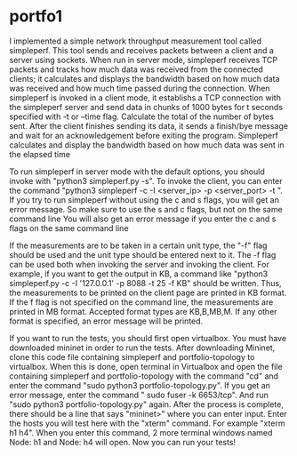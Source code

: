# portfo1
I implemented a simple network throughput measurement tool called simpleperf. This tool sends and receives packets between a client and a server using sockets.
When run in server mode, simpleperf receives TCP packets and tracks how much data was received from the connected clients; it calculates and displays the bandwidth based on how much data was received and how much time passed during the connection.
When simpleperf is invoked in a client mode, it establishs a TCP connection with the simpleperf server and send data in chunks of 1000 bytes for t seconds specified with -t or –time flag. Calculate the total
of the number of bytes sent. After the client finishes sending its data, it sends a finish/bye message and wait for an acknowledgement before exiting the program. Simpleperf calculates and display the bandwidth based on how much data was sent in the elapsed time

To run simpleperf in server mode with the default options, you should invoke with "python3 simpleperf.py -s".
To invoke the client, you can enter the command "python3 simpleperf -c -I <server_ip> -p <server_port> -t <time>".
If you try to run simpleperf without using the c and s flags, you will get an error message.
So make sure to use the s and c flags, but not on the same command line
You will also get an error message if you enter the c and s flags on the same command line 


 If the measurements are to be taken in a certain unit type, the "-f" flag should be used and the unit type should be entered next to it. 
 The -f flag can be used both when invoking the server and invoking the client. 
 For example, if you want to get the output in KB, a command like "python3 simpleperf.py -c -I '127.0.0.1' -p 8088 -t 25 -f KB" should be written. 
 Thus, the measurements to be printed on the client page are printed in KB format. 
 If the f flag is not specified on the command line, the measurements are printed in MB format. 
 Accepted format types are KB,B,MB,M. If any other format is specified, an error message will be printed.
  
If you want to run the tests, you should first open virtualbox. You must have downloaded mininet in order to run the tests. 
After downloading Mininet, clone this code file containing simpleperf and portfolio-topology to virtualbox. 
When this is done, open terminal in Virtualbox and open the file containing simpleperf and portfolio-topology with the command "cd" and enter the command "sudo python3 portfolio-topology.py". 
If you get an error message, enter the command " sudo fuser -k 6653/tcp". 
And run "sudo python3 portfolio-topology.py" again. 
After the process is complete, there should be a line that says "mininet>" where you can enter input. 
Enter the hosts you will test here with the "xterm" command. For example "xterm h1 h4". 
When you enter this command, 2 more terminal windows named Node: h1 and Node: h4 will open. 
Now you can run your tests!
